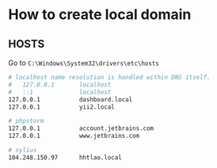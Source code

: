 # How to create local domain

## HOSTS

Go to `C:\Windows\System32\drivers\etc\hosts`

```bash
# localhost name resolution is handled within DNS itself.
#	127.0.0.1       localhost
#	::1             localhost
127.0.0.1           dashboard.local
127.0.0.1           yii2.local
```

```bash
# phpstorm
127.0.0.1           account.jetbrains.com
127.0.0.1           www.jetbrains.com
```

```bash
# sylius
104.248.150.97      hhtlao.local
```